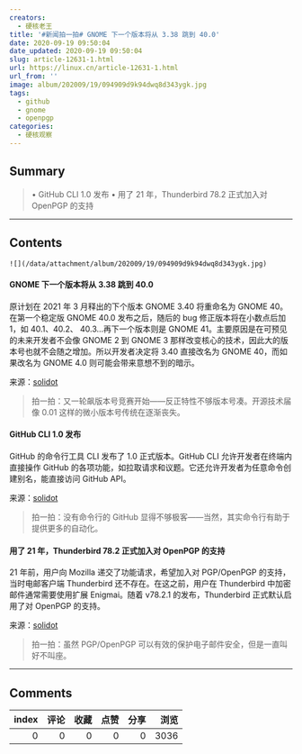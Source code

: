 ```yaml
---
creators:
  - 硬核老王
title: '#新闻拍一拍# GNOME 下一个版本将从 3.38 跳到 40.0'
date: 2020-09-19 09:50:04
date_updated: 2020-09-19 09:50:04
slug: article-12631-1.html
url: https://linux.cn/article-12631-1.html
url_from: ''
image: album/202009/19/094909d9k94dwq8d343ygk.jpg
tags:
  - github
  - gnome
  - openpgp
categories:
  - 硬核观察
---
```


## Summary

> • GitHub CLI 1.0 发布 • 用了 21 年，Thunderbird 78.2 正式加入对 OpenPGP 的支持

***

<!-- more -->

## Contents

`![](/data/attachment/album/202009/19/094909d9k94dwq8d343ygk.jpg)`

#### GNOME 下一个版本将从 3.38 跳到 40.0

原计划在 2021 年 3 月释出的下个版本 GNOME 3.40 将重命名为 GNOME 40。在第一个稳定版 GNOME 40.0 发布之后，随后的 bug 修正版本将在小数点后加 1，如 40.1、40.2、 40.3...再下一个版本则是 GNOME 41。主要原因是在可预见的未来开发者不会像 GNOME 2 到 GNOME 3 那样改变核心的技术，因此大的版本号也就不会随之增加。所以开发者决定将 3.40 直接改名为 GNOME 40，而如果改名为 GNOME 4.0 则可能会带来意想不到的暗示。

来源：[solidot](https://www.solidot.org/story?sid=65578)

> 
> 拍一拍：又一轮飙版本号竞赛开始——反正特性不够版本号凑。开源技术届像 0.01 这样的微小版本号传统在逐渐丧失。
> 
> 
> 

#### GitHub CLI 1.0 发布

GitHub 的命令行工具 CLI 发布了 1.0 正式版本。GitHub CLI 允许开发者在终端内直接操作 GitHub 的各项功能，如拉取请求和议题。它还允许开发者为任意命令创建别名，能直接访问 GitHub API。

来源：[solidot](https://www.solidot.org/story?sid=65576)

> 
> 拍一拍：没有命令行的 GitHub 显得不够极客——当然，其实命令行有助于提供更多的自动化。
> 
> 
> 

#### 用了 21 年，Thunderbird 78.2 正式加入对 OpenPGP 的支持

21 年前，用户向 Mozilla 递交了功能请求，希望加入对 PGP/OpenPGP 的支持，当时电邮客户端 Thunderbird 还不存在。在这之前，用户在 Thunderbird 中加密邮件通常需要使用扩展 Enigmai。随着 v78.2.1 的发布，Thunderbird 正式默认启用了对 OpenPGP 的支持。

来源：[solidot](https://www.solidot.org/story?sid=65575)

> 
> 拍一拍：虽然 PGP/OpenPGP 可以有效的保护电子邮件安全，但是一直叫好不叫座。
> 
> 
>

***

## Comments


|   index |   评论 |   收藏 |   点赞 |   分享 |   浏览 |
|--------:|-------:|-------:|-------:|-------:|-------:|
|       0 |      0 |      0 |      0 |      0 |   3036 |
